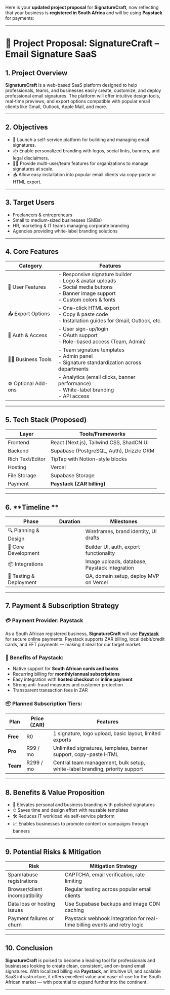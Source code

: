 Here is your **updated project proposal** for **SignatureCraft**, now reflecting that your business is **registered in South Africa** and will be using **Paystack** for payments:

---

# 📄 **Project Proposal: SignatureCraft – Email Signature SaaS**

## 1. **Project Overview**

**SignatureCraft** is a web-based SaaS platform designed to help professionals, teams, and businesses easily create, customize, and deploy professional email signatures. The platform will offer intuitive design tools, real-time previews, and export options compatible with popular email clients like Gmail, Outlook, Apple Mail, and more.

---

## 2. **Objectives**

* 🚀 Launch a self-service platform for building and managing email signatures.
* ✍️ Enable personalized branding with logos, social links, banners, and legal disclaimers.
* 🧑‍💼 Provide multi-user/team features for organizations to manage signatures at scale.
* 📥 Allow easy installation into popular email clients via copy-paste or HTML export.

---

## 3. **Target Users**

* Freelancers & entrepreneurs
* Small to medium-sized businesses (SMBs)
* HR, marketing & IT teams managing corporate branding
* Agencies providing white-label branding solutions

---

## 4. **Core Features**

| Category             | Features                                                                                                                                 |
| -------------------- | ---------------------------------------------------------------------------------------------------------------------------------------- |
| 👤 User Features     | - Responsive signature builder<br>- Logo & avatar uploads<br>- Social media buttons<br>- Banner image support<br>- Custom colors & fonts |
| 📤 Export Options    | - One-click HTML export<br>- Copy & paste code<br>- Installation guides for Gmail, Outlook, etc.                                         |
| 🔐 Auth & Access     | - User sign-up/login<br>- OAuth support<br>- Role-based access (Team, Admin)                                                             |
| 🧑‍💼 Business Tools | - Team signature templates<br>- Admin panel<br>- Signature standardization across departments                                            |
| ⚙️ Optional Add-ons  | - Analytics (email clicks, banner performance)<br>- White-label branding<br>- API access                                                 |

---

## 5. **Tech Stack (Proposed)**

| Layer            | Tools/Frameworks                         |
| ---------------- | ---------------------------------------- |
| Frontend         | React (Next.js), Tailwind CSS, ShadCN UI |
| Backend          | Supabase (PostgreSQL, Auth), Drizzle ORM |
| Rich Text/Editor | TipTap with Notion-style blocks          |
| Hosting          | Vercel                                   |
| File Storage     | Supabase Storage                         |
| Payment          | **Paystack (ZAR billing)**               |

---

## 6. **Timeline **

| Phase                   | Duration  | Milestones                                    |
| ----------------------- | --------- | --------------------------------------------- |
| 🔍 Planning & Design    |           | Wireframes, brand identity, UI drafts         |
| 🧱 Core Development     |           | Builder UI, auth, export functionality        |
| 📦 Integrations         |           | Image uploads, database, Paystack integration |
| 🧪 Testing & Deployment |           | QA, domain setup, deploy MVP on Vercel        |

---

## 7. **Payment & Subscription Strategy**

### 💳 Payment Provider: **Paystack**

As a South African registered business, **SignatureCraft** will use [**Paystack**](https://paystack.com/za) for secure online payments. Paystack supports ZAR billing, local debit/credit cards, and EFT payments — making it ideal for our target market.

### 🔐 Benefits of Paystack:

* Native support for **South African cards and banks**
* Recurring billing for **monthly/annual subscriptions**
* Easy integration with **hosted checkout** or **inline payment**
* Strong anti-fraud measures and customer protection
* Transparent transaction fees in ZAR

### 📦 Planned Subscription Tiers:

| Plan     | Price (ZAR) | Features                                                                    |
| -------- | ----------- | --------------------------------------------------------------------------- |
| **Free** | R0          | 1 signature, logo upload, basic layout, limited exports                     |
| **Pro**  | R99 / mo    | Unlimited signatures, templates, banner support, copy-paste HTML            |
| **Team** | R299 / mo   | Central team management, bulk setup, white-label branding, priority support |

---

## 8. **Benefits & Value Proposition**

* 💼 Elevates personal and business branding with polished signatures
* ⏱ Saves time and design effort with reusable templates
* 🛠 Reduces IT workload via self-service platform
* 📈 Enables businesses to promote content or campaigns through banners

---

## 9. **Potential Risks & Mitigation**

| Risk                           | Mitigation Strategy                                                       |
| ------------------------------ | ------------------------------------------------------------------------- |
| Spam/abuse registrations       | CAPTCHA, email verification, rate limiting                                |
| Browser/client incompatibility | Regular testing across popular email clients                              |
| Data loss or hosting issues    | Use Supabase backups and image CDN caching                                |
| Payment failures or churn      | Paystack webhook integration for real-time billing events and retry logic |

---

## 10. **Conclusion**

**SignatureCraft** is poised to become a leading tool for professionals and businesses looking to create clean, consistent, and on-brand email signatures. With localized billing via **Paystack**, an intuitive UI, and scalable SaaS infrastructure, it offers excellent value and ease-of-use for the South African market — with potential to expand further into the continent.

---

